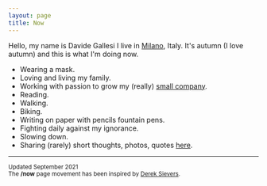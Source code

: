 ```yaml
---
layout: page
title: Now
---
```


Hello, my name is Davide Gallesi I live in [Milano](https://en.wikipedia.org/wiki/Milan), Italy. It's autumn (I love autumn) and this is what I'm doing now.

- Wearing a mask.
- Loving and living my family.
- Working with passion to grow my (really) [small company](http://www.nexo.me).
- Reading.
- Walking.
- Biking.
- Writing on paper with pencils fountain pens.
- Fighting daily against my ignorance.
- Slowing down.
- Sharing (rarely) short thoughts, photos, quotes [here](https://www.twitter.com/davidegallesi).

***
<small>Updated September 2021<br>
The **/now** page movement has been inspired by [Derek Sievers](https://sivers.org/nowff).</small>
